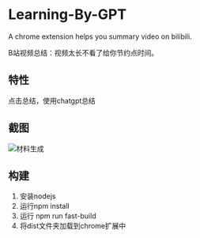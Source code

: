 # Learning-By-GPT
A chrome extension helps you summary video on bilibili.

B站视频总结：视频太长不看了给你节约点时间。


## 特性
点击总结，使用chatgpt总结
## 截图

![材料生成]()

## 构建
1. 安装nodejs
2. 运行npm install
3. 运行 npm run fast-build
4. 将dist文件夹加载到chrome扩展中

